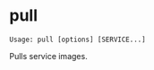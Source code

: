 <!--[metadata]>
+++
title = "pull"
description = "Pulls service images."
keywords = ["fig, composition, compose, docker, orchestration, cli,  pull"]
[menu.main]
identifier="pull.compose"
parent = "smn_compose_cli"
+++
<![end-metadata]-->

# pull

```
Usage: pull [options] [SERVICE...]
```

Pulls service images.